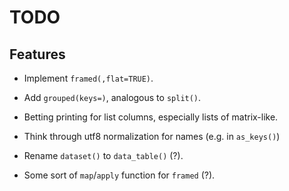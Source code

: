TODO
====

Features
--------
 
 * Implement `framed(,flat=TRUE)`.

 * Add `grouped(keys=)`, analogous to `split()`.

 * Betting printing for list columns, especially lists of matrix-like.

 * Think through utf8 normalization for names (e.g. in `as_keys()`)

 * Rename `dataset()` to `data_table()` (?).

 * Some sort of `map`/`apply` function for `framed` (?).
